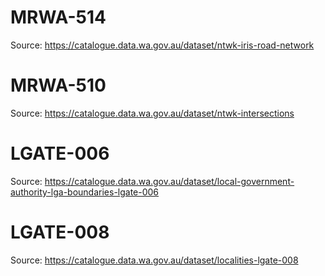 # MRWA-514

Source:
https://catalogue.data.wa.gov.au/dataset/ntwk-iris-road-network

# MRWA-510

Source:
https://catalogue.data.wa.gov.au/dataset/ntwk-intersections

# LGATE-006

Source:
https://catalogue.data.wa.gov.au/dataset/local-government-authority-lga-boundaries-lgate-006

# LGATE-008

Source:
https://catalogue.data.wa.gov.au/dataset/localities-lgate-008



